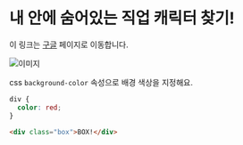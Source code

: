# 내 안에 숨어있는 직업 캐릭터 찾기!


이 링크는 [구글](https://google.com) 페이지로 이동합니다.


![이미지](https://picsum.photos/300)

css `background-color` 속성으로 배경 색상을 지정해요.

```css
div {
  color: red;
}
```

```html
<div class="box">BOX!</div>
```